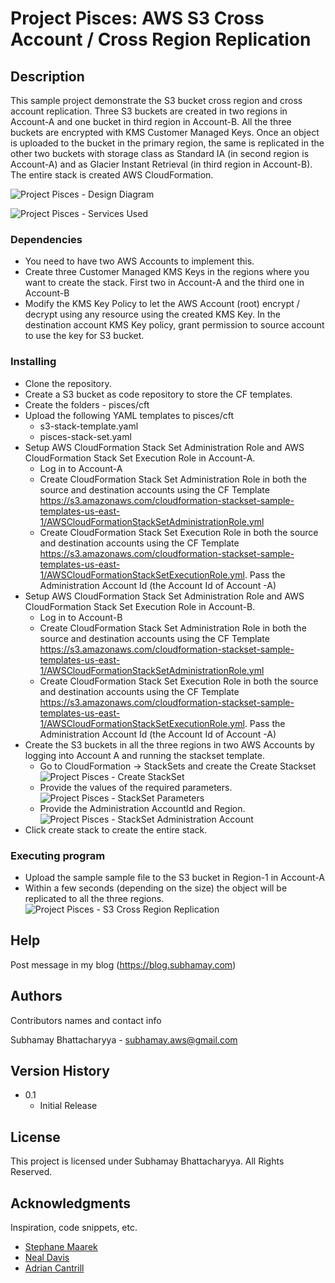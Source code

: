 # Project Pisces: AWS S3 Cross Account / Cross Region Replication


## Description

This sample project demonstrate the S3 bucket cross region and cross account replication. Three S3 buckets are created in two regions in Account-A and one bucket in third region in Account-B. All the three buckets are encrypted with KMS Customer Managed Keys. Once an object is uploaded to the bucket in the primary region, the same is replicated in the other two buckets with storage class as Standard IA (in second region is Account-A) and as Glacier Instant Retrieval (in third region in Account-B). The entire stack is created AWS CloudFormation.

![Project Pisces - Design Diagram](https://subhamay-projects-repository-us-east-1.s3.amazonaws.com/0007-pisces/pisces-architecture-diagram.png?)

![Project Pisces - Services Used](https://subhamay-projects-repository-us-east-1.s3.amazonaws.com/0007-pisces/pisces-services-used.png?)


### Dependencies

* You need to have two AWS Accounts to implement this.
* Create three Customer Managed KMS Keys in the regions where you want to create the stack. First two in Account-A and the third one in Account-B
* Modify the KMS Key Policy to let the AWS Account (root) encrypt / decrypt using any resource using the created KMS Key. In the destination account KMS Key policy, grant permission to source account to use the key for S3 bucket.

### Installing

* Clone the repository.
* Create a S3 bucket as code repository to store the CF templates.
* Create the folders - pisces/cft
* Upload the following YAML templates to pisces/cft
    * s3-stack-template.yaml
    * pisces-stack-set.yaml
*  Setup AWS CloudFormation Stack Set Administration Role and AWS CloudFormation Stack Set Execution Role in Account-A.
    * Log in to Account-A
    * Create CloudFormation Stack Set Administration Role in both the source and destination accounts using the CF Template https://s3.amazonaws.com/cloudformation-stackset-sample-templates-us-east-1/AWSCloudFormationStackSetAdministrationRole.yml
    * Create CloudFormation Stack Set Execution Role in both the source and destination accounts using the CF Template https://s3.amazonaws.com/cloudformation-stackset-sample-templates-us-east-1/AWSCloudFormationStackSetExecutionRole.yml. Pass the Administration Account Id (the Account Id of Account -A)
*  Setup AWS CloudFormation Stack Set Administration Role and AWS CloudFormation Stack Set Execution Role in Account-B.
    * Log in to Account-B
    * Create CloudFormation Stack Set Administration Role in both the source and destination accounts using the CF Template https://s3.amazonaws.com/cloudformation-stackset-sample-templates-us-east-1/AWSCloudFormationStackSetAdministrationRole.yml
    * Create CloudFormation Stack Set Execution Role in both the source and destination accounts using the CF Template https://s3.amazonaws.com/cloudformation-stackset-sample-templates-us-east-1/AWSCloudFormationStackSetExecutionRole.yml. Pass the Administration Account Id (the Account Id of Account -A)
* Create the S3 buckets in all the three regions in two AWS Accounts by logging into Account A and running the stackset template.
    * Go to CloudFormation -> StackSets and create the Create Stackset
    ![Project Pisces - Create StackSet](https://subhamay-projects-repository-us-east-1.s3.amazonaws.com/0007-pisces/pisces-creating-stack-set.png?)
    * Provide the values of the required parameters.
    ![Project Pisces - StackSet Parameters](https://subhamay-projects-repository-us-east-1.s3.amazonaws.com/0007-pisces/pisces-creating-stack-set-parameters.png?)
    * Provide the Administration AccountId and Region.
    ![Project Pisces - StackSet Administration Account](https://subhamay-projects-repository-us-east-1.s3.amazonaws.com/0007-pisces/pisces-creating-stack-set-adm-account.png?)
* Click create stack to create the entire stack.

### Executing program

* Upload the sample sample file to the S3 bucket in Region-1 in Account-A
* Within a few seconds (depending on the size) the object will be replicated to all the three regions.
![Project Pisces - S3 Cross Region Replication](https://subhamay-projects-repository-us-east-1.s3.amazonaws.com/0007-pisces/pisces-s3-cross-region-replication.png?)

## Help

Post message in my blog (https://blog.subhamay.com)


## Authors

Contributors names and contact info

Subhamay Bhattacharyya  - [subhamay.aws@gmail.com](https://blog.subhamay.com)

## Version History

* 0.1
    * Initial Release

## License

This project is licensed under Subhamay Bhattacharyya. All Rights Reserved.

## Acknowledgments

Inspiration, code snippets, etc.
* [Stephane Maarek ](https://www.linkedin.com/in/stephanemaarek/)
* [Neal Davis](https://www.linkedin.com/in/nealkdavis/)
* [Adrian Cantrill](https://www.linkedin.com/in/adriancantrill/)
